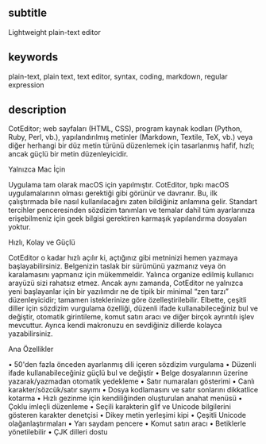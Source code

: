 
subtitle
-----------

Lightweight plain-text editor


keywords
-----------

plain-text, plain text, text editor, syntax, coding, markdown, regular expression


description
-----------

CotEditor; web sayfaları (HTML, CSS), program kaynak kodları (Python, Ruby, Perl, vb.), yapılandırılmış metinler (Markdown, Textile, TeX, vb.) veya diğer herhangi bir düz metin türünü düzenlemek için tasarlanmış hafif, hızlı; ancak güçlü bir metin düzenleyicidir.


Yalnızca Mac İçin

Uygulama tam olarak macOS için yapılmıştır. CotEditor, tıpkı macOS uygulamalarının olması gerektiği gibi görünür ve davranır. Bu, ilk çalıştırmada bile nasıl kullanılacağını zaten bildiğiniz anlamına gelir. Standart tercihler penceresinden sözdizim tanımları ve temalar dahil tüm ayarlarınıza erişebilmeniz için geek bilgisi gerektiren karmaşık yapılandırma dosyaları yoktur.

Hızlı, Kolay ve Güçlü

CotEditor o kadar hızlı açılır ki, açtığınız gibi metninizi hemen yazmaya başlayabilirsiniz. Belgenizin taslak bir sürümünü yazmanız veya ön karalamasını yapmanız için mükemmeldir. Yalınca organize edilmiş kullanıcı arayüzü sizi rahatsız etmez. Ancak aynı zamanda, CotEditor ne yalnızca yeni başlayanlar için bir yazılımdır ne de tipik bir minimal “zen tarzı” düzenleyicidir; tamamen isteklerinize göre özelleştirilebilir. Elbette, çeşitli diller için sözdizim vurgulama özelliği, düzenli ifade kullanabileceğiniz bul ve değiştir, otomatik girintileme, komut satırı aracı ve diğer birçok ayrıntılı işlev mevcuttur. Ayrıca kendi makronuzu en sevdiğiniz dillerde kolayca yazabilirsiniz.

Ana Özellikler

• 50'den fazla önceden ayarlanmış dili içeren sözdizim vurgulama
• Düzenli ifade kullanabileceğiniz güçlü bul ve değiştir
• Belge dosyalarının üzerine yazarak/yazmadan otomatik yedekleme
• Satır numaraları gösterimi
• Canlı karakter/sözcük/satır sayımı
• Dosya kodlamasını ve satır sonlarını dikkatlice kotarma
• Hızlı gezinme için kendiliğinden oluşturulan anahat menüsü
• Çoklu imleçli düzenleme
• Seçili karakterin glif ve Unicode bilgilerini gösteren karakter denetçisi
• Dikey metin yerleşimi kipi
• Çeşitli Unicode olağanlaştırmaları
• Yarı saydam pencere
• Komut satırı aracı
• Betiklerle yönetilebilir
• ÇJK dilleri dostu
